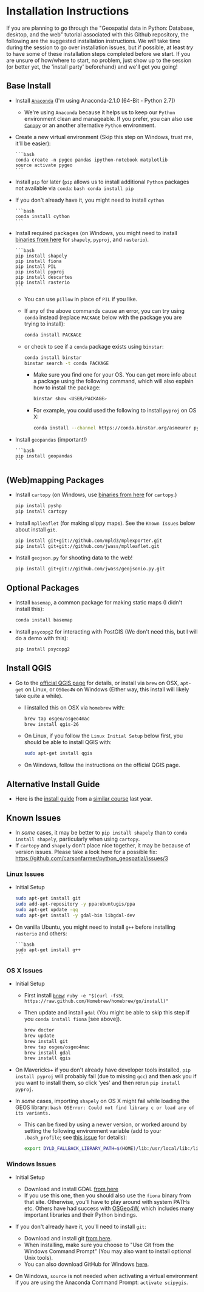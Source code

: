 # Installation Instructions

If you are planning to go through the "Geospatial data in Python: Database, desktop, and the web" tutorial associated with this Github repository, the following are the suggested installation instructions. We *will* take time during the session to go over installation issues, but if possible, at least *try* to have some of these installation steps completed before we start. If you are unsure of how/where to start, no problem, just show up to the session (or better yet, the 'install party' beforehand) and we'll get you going!

## Base Install

* Install [`Anaconda`](http://continuum.io/downloads) (I'm using Anaconda-2.1.0 [64-Bit - Python 2.7])
   * We're using `Anaconda` because it helps us to keep our `Python` environment clean and manageable. If you prefer, you can also use [`Canopy`](https://store.enthought.com/downloads/) or an another alternative `Python` environment.

* Create a new virtual environment (Skip this step on Windows, trust me, it'll be easier):

      ```bash
      conda create -n pygeo pandas ipython-notebook matplotlib
      source activate pygeo
      ```
* Install `pip` for later (`pip` allows us to install additional `Python` packages not available via `conda`:
      ```bash
      conda install pip
      ```

* If you don't already have it, you might need to install `cython`

      ```bash
      conda install cython
      ```

* Install required packages (on Windows, you might need to install [binaries from here](http://www.lfd.uci.edu/~gohlke/pythonlibs/) for `shapely`, `pyproj`, and `rasterio`).

      ```bash
      pip install shapely
      pip install fiona
      pip install PIL
      pip install pyproj
      pip install descartes
      pip install rasterio
      ```
  * You can use `pillow` in place of `PIL` if you like.
  * If any of the above commands cause an error, you can try using `conda` instead (replace `PACKAGE` below with the package you are trying to install):

    ```bash
    conda install PACKAGE
    ```
  * or check to see if a `conda` package exists using `binstar`:

    ```bash
    conda install binstar
    binstar search -t conda PACKAGE
    ```
    * Make sure you find one for your OS. You can get more info about a package using the following command, which will also explain how to install the package:

      ```bash
      binstar show <USER/PACKAGE>
      ```
    * For example, you could used the following to install `pyproj` on OS X:

      ```bash
      conda install --channel https://conda.binstar.org/asmeurer pyproj
      ```

* Install `geopandas` (important!)

      ```bash
      pip install geopandas
      ```

## (Web)mapping Packages

* Install `cartopy` (on Windows, use [binaries from here](http://www.lfd.uci.edu/~gohlke/pythonlibs/) for `cartopy`.)

    ```bash 
    pip install pyshp
    pip install cartopy
    ```

* Install `mplleaflet` (for making slippy maps). See the `Known Issues` below about install `git`.

    ```bash
    pip install git+git://github.com/mpld3/mplexporter.git
    pip install git+git://github.com/jwass/mplleaflet.git
    ```

* Install `geojson.py` for shooting data to the web!

    ```bash
    pip install git+git://github.com/jwass/geojsonio.py.git
    ```

## Optional Packages

* Install `basemap`, a common package for making static maps (I didn't install this):

    ```bash
    conda install basemap
    ```

* Install `psycopg2` for interacting with PostGIS (We don't need this, but I will do a demo with this):

    ```bash
    pip install psycopg2
    ```

## Install QGIS

* Go to the [official QGIS page](http://qgis.org/en/site/forusers/download.html) for details, or install via `brew` on OSX, `apt-get` on Linux, or `OSGeo4W` on Windows (Either way, this install will likely take quite a while).
  * I installed this on OSX via `homebrew` with:

    ```bash
    brew tap osgeo/osgeo4mac
    brew install qgis-26
    ```
  * On Linux, if you follow the `Linux Initial Setup` below first, you should be able to install QGIS with:

    ```bash
    sudo apt-get install qgis
    ```
    
  * On Windows, follow the instructions on the official QGIS page.

## Alternative Install Guide

* Here is the [install guide](https://github.com/kjordahl/SciPy2013#installation-instructions) from a [similar course](https://github.com/kjordahl/SciPy2013) last year.

## Known Issues

* In *some* cases, it may be better to `pip install shapely` than to `conda install shapely`, particularly when using `cartopy`.
* If `cartopy` and `shapely` don't place nice together, it may be because of version issues. Please take a look here for a possible fix: https://github.com/carsonfarmer/python_geospatial/issues/3

### Linux Issues

* Initial Setup

    ```bash
    sudo apt-get install git
    sudo add-apt-repository -y ppa:ubuntugis/ppa
    sudo apt-get update -qq
    sudo apt-get install -y gdal-bin libgdal-dev
    ```

* On vanilla Ubuntu, you might need to install `g++` before installing `rasterio` and others:

      ```bash
      sudo apt-get install g++
      ```

### OS X Issues

* Initial Setup
   * First install [`brew`](http://brew.sh/): `ruby -e "$(curl -fsSL https://raw.github.com/Homebrew/homebrew/go/install)"`
   * Then update and install `gdal` (You might be able to skip this step if you `conda install fiona` [see above]).

      ```bash
      brew doctor
      brew update
      brew install git
      brew tap osgeo/osgeo4mac
      brew install gdal
      brew install qgis
      ```
      
* On Mavericks+ if you don't already have developer tools installed, `pip install pyproj` will 
probably fail (due to missing `gcc`) and then ask you if you want to install them, so click 'yes' and 
then rerun `pip install pyproj`.

* In *some* cases, importing `shapely` on OS X might fail while loading the GEOS library:
      ```bash
      OSError: Could not find library c or load any of its variants.
      ```
  * This can be fixed by using a newer version, or worked around by setting the following environment variable (add to your `.bash_profile`; see [this issue](https://github.com/cfarmer/python_geospatial/issues/3) for details):

      ```bash
      export DYLD_FALLBACK_LIBRARY_PATH=$(HOME)/lib:/usr/local/lib:/lib:/usr/lib
      ```

### Windows Issues

* Initial Setup
   * Download and install GDAL [from here](http://www.lfd.uci.edu/~gohlke/pythonlibs/#gdal)
   * If you use this one, then you should also use the `fiona` binary from that site. Otherwise, you'll have to play around with system PATHs etc. Others have had success with [OSGeo4W](http://trac.osgeo.org/osgeo4w/), which includes many important libraries and their Python bindings.

* If you don't already have it, you'll need to install `git`:
    * Download and install git [from here](http://www.git-scm.com/downloads).
    * When installing, make sure you choose to "Use Git from the Windows Command Prompt" (You may also want to install optional Unix tools).
    * You can also download GitHub for Windows [here](https://windows.github.com/).

* On Windows, `source` is not needed when activating a virtual environment if you are using the Anaconda Command Prompt:  `activate scipygis`.
